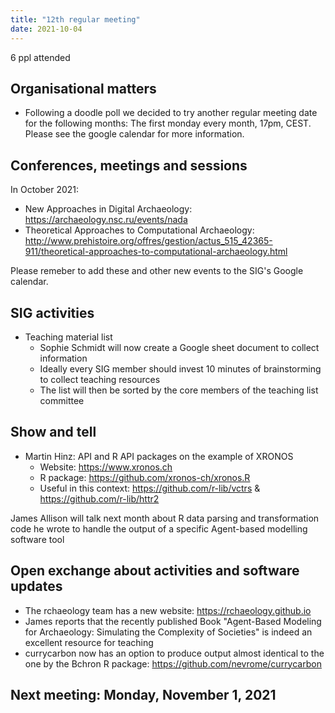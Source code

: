 ```yaml
---
title: "12th regular meeting"
date: 2021-10-04
---
```


6 ppl attended

## Organisational matters

- Following a doodle poll we decided to try another regular meeting date for the following months: The first monday every month, 17pm, CEST. Please see the google calendar for more information.

## Conferences, meetings and sessions

In October 2021:

- New Approaches in Digital Archaeology: https://archaeology.nsc.ru/events/nada
- Theoretical Approaches to Computational Archaeology: http://www.prehistoire.org/offres/gestion/actus_515_42365-911/theoretical-approaches-to-computational-archaeology.html

Please remeber to add these and other new events to the SIG's Google calendar.

## SIG activities

- Teaching material list
  - Sophie Schmidt will now create a Google sheet document to collect information
  - Ideally every SIG member should invest 10 minutes of brainstorming to collect teaching resources
  - The list will then be sorted by the core members of the teaching list committee

## Show and tell

- Martin Hinz: API and R API packages on the example of XRONOS
	- Website: https://www.xronos.ch
	- R package: https://github.com/xronos-ch/xronos.R
	- Useful in this context: https://github.com/r-lib/vctrs & https://github.com/r-lib/httr2

James Allison will talk next month about R data parsing and transformation code he wrote to handle the output of a specific Agent-based modelling software tool

## Open exchange about activities and software updates

- The rchaeology team has a new website: https://rchaeology.github.io
- James reports that the recently published Book "Agent-Based Modeling for Archaeology: Simulating the Complexity of Societies" is indeed an excellent resource for teaching
- currycarbon now has an option to produce output almost identical to the one by the Bchron R package: https://github.com/nevrome/currycarbon

## Next meeting: Monday, November 1, 2021
